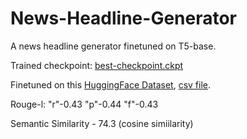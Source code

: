 # News-Headline-Generator
A news headline generator finetuned on T5-base.

Trained checkpoint: [best-checkpoint.ckpt](https://drive.google.com/file/d/1nded-6tGeY__W6HcUWwaYDpNW1jOwJ4D/view?usp=sharing)

Finetuned on this [HuggingFace Dataset](https://huggingface.co/datasets/valurank/News_headlines), [csv file](https://drive.google.com/file/d/1rXZuipAAZu6UR2u6H-RgliZP3nUfKEbK/view?usp=sharing).

Rouge-l: "r"-0.43
         "p"-0.44
         "f"-0.43
         
Semantic Similarity - 74.3 (cosine simiilarity)
